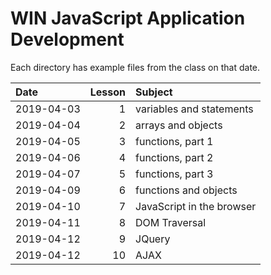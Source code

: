 # WIN JavaScript Application Development

Each directory has example files from the class on that date.

| Date | Lesson | Subject |
| :--- | ---: | :--- |
| 2019-04-03 | 1 | variables and statements |
| 2019-04-04 | 2 | arrays and objects |
| 2019-04-05 | 3 | functions, part 1 |
| 2019-04-06 | 4 | functions, part 2 |
| 2019-04-07 | 5 | functions, part 3 |
| 2019-04-09 | 6 | functions and objects |
| 2019-04-10 | 7 | JavaScript in the browser |
| 2019-04-11 | 8 | DOM Traversal |
| 2019-04-12 | 9 | JQuery |
| 2019-04-12 | 10 | AJAX |
